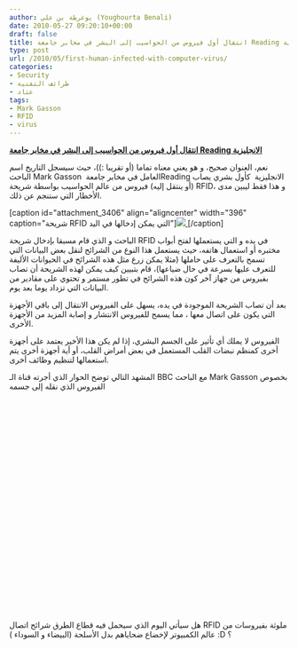 ```yaml
---
author: يوغرطة بن علي (Youghourta Benali)
date: 2010-05-27 09:20:10+00:00
draft: false
title: انتقال أول فيروس من الحواسيب إلى البشر في مخابر جامعة Reading الانجليزية
type: post
url: /2010/05/first-human-infected-with-computer-virus/
categories:
- Security
- طرائف التقنية
- عتاد
tags:
- Mark Gasson
- RFID
- virus
---
```


[**انتقال أول فيروس من الحواسيب إلى البشر في مخابر جامعة Reading الانجليزية**](http://www.it-scoop.com/2010/05/First-human-infected-with-computer-virus)


نعم، العنوان صحيح، و هو يعني معناه تماما (أو تقريبا :))، حيث سيسجل التاريخ اسم الباحث Mark Gasson  العامل في مخابر جامعةReading الانجليزية  كأول بشري يصاب (أو ينتقل إليه) فيروس من عالم الحواسيب بواسطة شريحة RFID، و هذا فقط ليبين مدى الأخطار التي ستنجم عن ذلك.

[caption id="attachment_3406" align="aligncenter" width="396" caption="شريحة RFID التي يمكن إدخالها في اليد"][![](http://www.it-scoop.com/wp-content/uploads/2010/05/rfid_implant.jpg)
](http://www.it-scoop.com/2010/05/First-human-infected-with-computer-virus)[/caption]

الباحث و الذي قام مسبقا بإدخال شريحة RFID في يده و التي يستعملها لفتح أبواب مختبره أو استعمال هاتفه، حيث يستعمل هذا النوع من الشرائح لنقل بعض البيانات التي تسمح بالتعرف على حاملها (مثلا يمكن زرع مثل هذه الشرائح في الحيوانات الأليفة للتعرف عليها بسرعة في حال ضياعها)، قام بتبيين كيف يمكن لهذه الشريحة أن تصاب بفيروس من جهاز آخر كون هذه الشرائح في تطور مستمر و تحتوي على مقادير من البيانات التي تزداد يوما بعد يوم.

بعد أن تصاب الشريحة الموجودة في يده، يسهل على الفيروس الانتقال إلى باقي الأجهزة التي يكون على اتصال معها ، مما يسمح للفيروس الانتشار و إصابة المزيد من الأجهزة الأخرى.

الفيروس لا يملك أي تأثير على الجسم البشري، إذا لم يكن هذا الأخير يعتمد على أجهزة أخرى كمنظم نبضات القلب المستعمل في بعض أمراض القلب، أو أية أجهزة أخرى يتم استعمالها لتنظيم وظائف أخرى.

المشهد التالي توضح الحوار الذي أجرته قناة الـ BBC مع الباحث Mark Gasson بخصوص الفيروس الذي نقله إلى جسمه

<!-- more -->

<object classid="clsid:d27cdb6e-ae6d-11cf-96b8-444553540000" width="640" codebase="http://download.macromedia.com/pub/shockwave/cabs/flash/swflash.cab#version=6,0,40,0" height="385"><embed src="http://www.youtube.com/v/uE7Yf4bw41E&hl=fr_FR&fs=1&" allowscriptaccess="always" height="385" width="640" allowfullscreen="true" type="application/x-shockwave-flash"></embed></object>

هل سيأتي اليوم الذي سيحمل فيه قطاع الطرق شرائح اتصال RFID ملوثة بفيروسات من عالم الكمبيوتر لإخضاع ضحاياهم بدل الأسلحة (البيضاء و السوداء ) :D ؟
